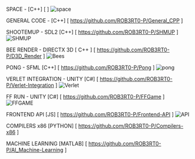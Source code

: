 SPACE - [C++] [  ]
![space](https://github.com/ROB3RT0-P/ROB3RT0-P/assets/58118390/6749be52-2c74-488d-9be6-e1700910e1ac)

GENERAL CODE - [C++] [ https://github.com/ROB3RT0-P/General_CPP ]

SHOOTEMUP - SDL2 [C++] [ https://github.com/ROB3RT0-P/SHMUP ]
![SHMUP](https://github.com/ROB3RT0-P/ROB3RT0-P/assets/58118390/fc8b1648-a01b-424a-93c9-97a06056e887)

BEE RENDER - DIRECTX 3D [ C++ ] [ https://github.com/ROB3RT0-P/D3D_Render ]
![Bees](https://github.com/ROB3RT0-P/ROB3RT0-P/assets/58118390/b0388067-c304-4867-9b77-04f175e83149)

PONG - SFML [C++] [ https://github.com/ROB3RT0-P/Pong ]
![pong](https://github.com/ROB3RT0-P/ROB3RT0-P/assets/58118390/b96f08a3-e3d6-46d2-9385-5fc24aa2b1e3)

VERLET INTEGRATION - UNITY [C#] [ https://github.com/ROB3RT0-P/Verlet-Integration ]
![Verlet](https://github.com/ROB3RT0-P/ROB3RT0-P/assets/58118390/cf3bff0b-9dd2-49cd-b3ff-1db6690146e8)

FF RUN - UNITY [C#] [ https://github.com/ROB3RT0-P/FFGame ]
![FFGAME](https://github.com/ROB3RT0-P/ROB3RT0-P/assets/58118390/a2c96a53-3639-4b72-a0c4-c8e7ce58e30b)

FRONTEND API [JS] [ https://github.com/ROB3RT0-P/Frontend-API ]
![API](https://github.com/ROB3RT0-P/ROB3RT0-P/assets/58118390/beceaaf7-383c-44e0-b446-612c445edcb7)

COMPILERS x86 [PYTHON] [ https://github.com/ROB3RT0-P/Compilers-x86 ]

MACHINE LEARNING [MATLAB] [ https://github.com/ROB3RT0-P/AI_Machine-Learning ]
